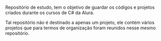 Repositório de estudo, tem o objetivo de guardar os códigos e projetos criados durante os cursos de C# da Alura.

Tal repositório não é destinado a apenas um projeto, ele contém vários projetos que para termos de organização foram reunidos nesse mesmo repositório.
